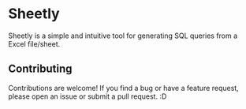 # Sheetly

Sheetly is a simple and intuitive tool for generating SQL queries from a Excel file/sheet.

## Contributing

Contributions are welcome! If you find a bug or have a feature request, please open an issue or submit a pull request. :D
